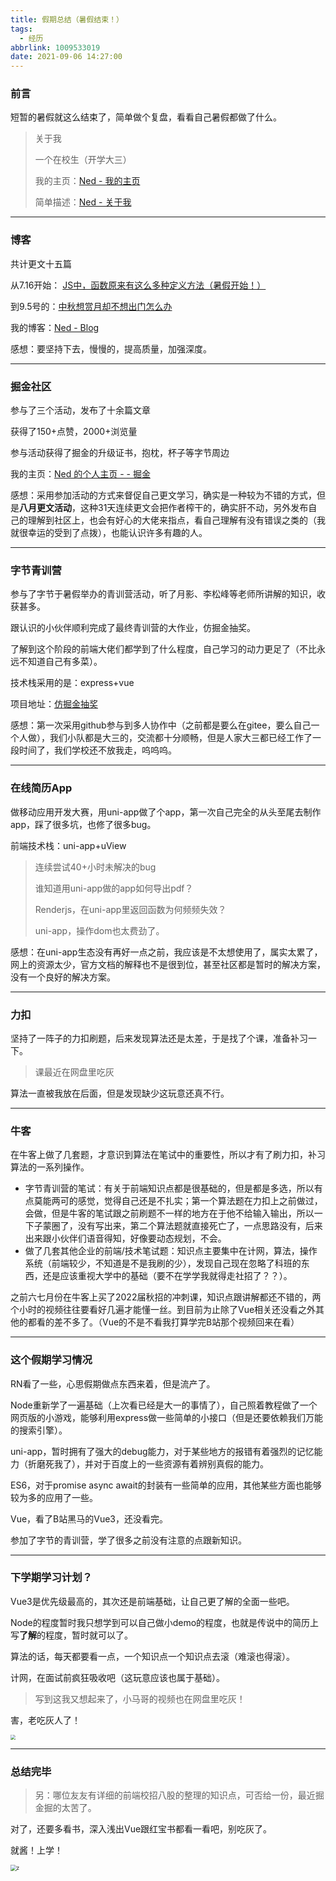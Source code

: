 ```yaml
---
title: 假期总结（暑假结束！）
tags:
  - 经历
abbrlink: 1009533019
date: 2021-09-06 14:27:00
---
```


### 前言

短暂的暑假就这么结束了，简单做个复盘，看看自己暑假都做了什么。

> 关于我
>
> 一个在校生（开学大三）
>
> 我的主页：[Ned - 我的主页](https://wangez.site/)
>
> 简单描述：[Ned - 关于我](https://blog.wangez.site/about/)

------

<!--more-->

### 博客

共计更文十五篇

从7.16开始： [JS中，函数原来有这么多种定义方法（暑假开始！）](https://blog.wangez.site/posts/1173819435.html/)

到9.5号的：[中秋想赏月却不想出门怎么办 ](https://blog.wangez.site/posts/3558445990.html/)

我的博客：[Ned - Blog](https://blog.wangez.site/)

感想：要坚持下去，慢慢的，提高质量，加强深度。

------



### 掘金社区

参与了三个活动，发布了十余篇文章

获得了150+点赞，2000+浏览量

参与活动获得了掘金的升级证书，抱枕，杯子等字节周边

我的主页：[Ned 的个人主页 - - 掘金 ](https://juejin.cn/user/105972016875911/posts)

感想：采用参加活动的方式来督促自己更文学习，确实是一种较为不错的方式，但是**八月更文活动**，这种31天连续更文会把作者榨干的，确实肝不动，另外发布自己的理解到社区上，也会有好心的大佬来指点，看自己理解有没有错误之类的（我就很幸运的受到了点拨），也能认识许多有趣的人。

------



### 字节青训营

参与了字节于暑假举办的青训营活动，听了月影、李松峰等老师所讲解的知识，收获甚多。

跟认识的小伙伴顺利完成了最终青训营的大作业，仿掘金抽奖。

了解到这个阶段的前端大佬们都学到了什么程度，自己学习的动力更足了（不比永远不知道自己有多菜）。

技术栈采用的是：express+vue

项目地址：[仿掘金抽奖](https://github.com/yiyu66/raffle)

感想：第一次采用github参与到多人协作中（之前都是要么在gitee，要么自己一个人做），我们小队都是大三的，交流都十分顺畅，但是人家大三都已经工作了一段时间了，我们学校还不放我走，呜呜呜。

------



### 在线简历App

做移动应用开发大赛，用uni-app做了个app，第一次自己完全的从头至尾去制作app，踩了很多坑，也修了很多bug。

前端技术栈：uni-app+uView

> 连续尝试40+小时未解决的bug
>
> 谁知道用uni-app做的app如何导出pdf？
>
> Renderjs，在uni-app里返回函数为何频频失效？
>
> uni-app，操作dom也太费劲了。

感想：在uni-app生态没有再好一点之前，我应该是不太想使用了，属实太累了，网上的资源太少，官方文档的解释也不是很到位，甚至社区都是暂时的解决方案，没有一个良好的解决方案。

------



### 力扣

坚持了一阵子的力扣刷题，后来发现算法还是太差，于是找了个课，准备补习一下。

> 课最近在网盘里吃灰

算法一直被我放在后面，但是发现缺少这玩意还真不行。

------



### 牛客

在牛客上做了几套题，才意识到算法在笔试中的重要性，所以才有了刷力扣，补习算法的一系列操作。

- 字节青训营的笔试：有关于前端知识点都是很基础的，但是都是多选，所以有点莫能两可的感觉，觉得自己还是不扎实；第一个算法题在力扣上之前做过，会做，但是牛客的笔试跟之前刷题不一样的地方在于他不给输入输出，所以一下子蒙圈了，没有写出来，第二个算法题就直接死亡了，一点思路没有，后来出来跟小伙伴们语音得知，好像要动态规划，不会。
- 做了几套其他企业的前端/技术笔试题：知识点主要集中在计网，算法，操作系统（前端较少，不知道是不是我刷的少），发现自己现在忽略了科班的东西，还是应该重视大学中的基础（要不在学学我就得走社招了？？）。

之前六七月份在牛客上买了2022届秋招的冲刺课，知识点跟讲解都还不错的，两个小时的视频往往要看好几遍才能懂一丝。到目前为止除了Vue相关还没看之外其他的都看的差不多了。（Vue的不是不看我打算学完B站那个视频回来在看）

------



### 这个假期学习情况

RN看了一些，心思假期做点东西来着，但是流产了。

Node重新学了一遍基础（上次看已经是大一的事情了），自己照着教程做了一个网页版的小游戏，能够利用express做一些简单的小接口（但是还要依赖我们万能的搜索引擎）。

uni-app，暂时拥有了强大的debug能力，对于某些地方的报错有着强烈的记忆能力（折磨死我了），并对于百度上的一些资源有着辨别真假的能力。

ES6，对于promise async await的封装有一些简单的应用，其他某些方面也能够较为多的应用了一些。

Vue，看了B站黑马的Vue3，还没看完。

参加了字节的青训营，学了很多之前没有注意的点跟新知识。

------



### 下学期学习计划？

Vue3是优先级最高的，其次还是前端基础，让自己更了解的全面一些吧。

Node的程度暂时我只想学到可以自己做小demo的程度，也就是传说中的简历上写**了解**的程度，暂时就可以了。

算法的话，每天都要看一点，一个知识点一个知识点去滚（难滚也得滚）。

计网，在面试前疯狂吸收吧（这玩意应该也属于基础）。

> 写到这我又想起来了，小马哥的视频也在网盘里吃灰！

害，老吃灰人了！

<img src="happy.webp" style="zoom:50%;" />

------



### 总结完毕

>  另：哪位友友有详细的前端校招八股的整理的知识点，可否给一份，最近掘金掘的太苦了。

对了，还要多看书，深入浅出Vue跟红宝书都看一看吧，别吃灰了。

就酱！上学！

<img src="kaixue.webp" alt="z" style="zoom:60%;" />
